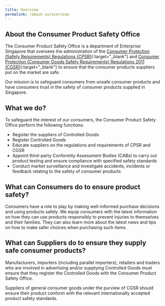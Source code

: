 ```yaml
---
title: Overview
permalink: /about-us/overview
---
```

## About the Consumer Product Safety Office
The Consumer Product Safety Office is a department of Enterprise Singapore that oversees the administration of the [Consumer Protection (Safety Requirements) Regulations (CPSR)][1]{:target="_blank"} and [Consumer Protection (Consumer Goods Safety Requirements) Regulations 2011 (CGSR)][2]{:target="_blank"} to ensure that the consumer products suppliers put on the market are safe.

Our mission is to safeguard consumers from unsafe consumer products and have consumers trust in the safety of consumer products supplied in Singapore.

## What we do?
To safeguard the interest of our consumers, the Consumer Product Safety Office perform the following functions:
* Register the suppliers of Controlled Goods
* Register Controlled Goods
* Educate suppliers on the regulations and requirements of CPSR and CGSR
* Appoint third-party Conformity Assessment Bodies (CABs) to carry out product testing and ensure compliance with specified safety standards
* Conduct market surveillance and investigate accidents, incidents or feedback relating to the safety of consumer products

## What can Consumers do to ensure product safety?
Consumers have a role to play by making well-informed purchase decisions and using products safely. We equip consumers with the latest information on how they can use products responsibly to prevent injuries to themselves and their families. They can also learn more about the latest news and tips on how to make safer choices when purchasing such items.

## What can Suppliers do to ensure they supply safe consumer products?
Manufacturers, importers (including parallel importers), retailers and traders who are involved in advertising and/or supplying Controlled Goods must ensure that they register the Controlled Goods with the Consumer Product Safety Office. 

Suppliers of general consumer goods under the purview of CGSR should ensure their product conform with the relevant internationally accepted product safety standards.

[1]:https://sso.agc.gov.sg/SL/CPTDSRA1975-RG1?DocDate=20181010&ValidDate=20181011
[2]:https://sso.agc.gov.sg/SL/CPTDSRA1975-S113-2011
